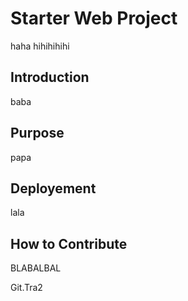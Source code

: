 # Starter Web Project
haha
hihihihihi
## Introduction
baba
## Purpose
papa
## Deployement
lala
## How to Contribute
BLABALBAL

Git.Tra2
